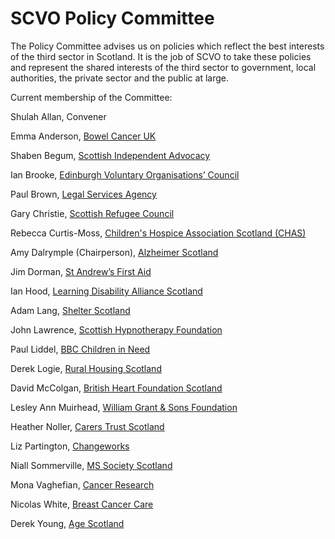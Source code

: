 # SCVO Policy Committee

The Policy Committee advises us on policies which reflect the best interests of the third sector in Scotland. It is the job of SCVO to take these policies and represent the shared interests of the third sector to government, local authorities, the private sector and the public at large.

Current membership of the Committee:

Shulah Allan, Convener

Emma Anderson,
[Bowel Cancer UK](https://www.bowelcanceruk.org.uk/)

Shaben Begum,
[Scottish Independent Advocacy](http://www.siaa.org.uk/)

Ian Brooke,
[Edinburgh Voluntary Organisations’ Council](http://www.evoc.org.uk/) 

Paul Brown,
[Legal Services Agency](http://www.lsa.org.uk/)

Gary Christie,
[Scottish Refugee Council](http://www.scottishrefugeecouncil.org.uk/)

Rebecca Curtis-Moss,
[Children's Hospice Association Scotland (CHAS)](http://www.institute-of-fundraising.org.uk/home/) 

Amy Dalrymple (Chairperson),
[Alzheimer Scotland](http://www.alzscot.org/) 

Jim Dorman,
[St Andrew’s First Aid](https://www.firstaid.org.uk/) 

Ian Hood,
[Learning Disability Alliance Scotland](http://www.ldascotland.org/) 

Adam Lang,
[Shelter Scotland](http://scotland.shelter.org.uk/)

John Lawrence,
[Scottish Hypnotherapy Foundation](http://www.scottishtherapy.co.uk/)

Paul Liddel,
[BBC Children in Need](http://www.bbc.co.uk/corporate2/childreninneed) 

Derek Logie,
[Rural Housing Scotland](http://ruralhousingscotland.org/)

David McColgan,
[British Heart Foundation Scotland](https://www.bhf.org.uk/get-involved/in-your-area/scotland) 

Lesley Ann Muirhead,
[William Grant & Sons Foundation](https://www.linkedin.com/company/23883?trk=prof-exp-company-name)

Heather Noller,
[Carers Trust Scotland](https://www.carers.org/scotland)

Liz Partington,
[Changeworks](http://www.changeworks.org.uk/) 

Niall Sommerville,
[MS Society Scotland](https://www.mssociety.org.uk/near-me/branches/ms-society-scotland) 

Mona Vaghefian,
[Cancer Research](http://www.cancerresearchuk.org/) 

Nicolas White,
[Breast Cancer Care](https://www.breastcancercare.org.uk/) 

Derek Young,
[Age Scotland](http://www.ageuk.org.uk/scotland/) 

